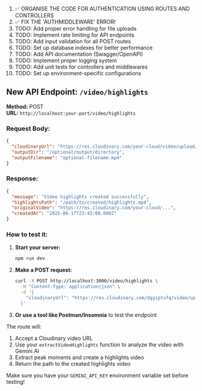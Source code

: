 1. ✅ ORGANISE THE CODE FOR AUTHENTICATION USING ROUTES AND CONTROLLERS
2. ✅ FIX THE 'AUTHMIDDLEWARE' ERROR!
3. TODO: Add proper error handling for file uploads
4. TODO: Implement rate limiting for API endpoints
5. TODO: Add input validation for all POST routes
6. TODO: Set up database indexes for better performance
7. TODO: Add API documentation (Swagger/OpenAPI)
8. TODO: Implement proper logging system
9. TODO: Add unit tests for controllers and middlewares
10. TODO: Set up environment-specific configurations









## New API Endpoint: `/video/highlights`

**Method:** POST  
**URL:** `http://localhost:your-port/video/highlights`

### Request Body:
```json
{
  "cloudinaryUrl": "https://res.cloudinary.com/your-cloud/video/upload/v1234567890/sample.mp4",
  "outputDir": "/optional/output/directory",
  "outputFilename": "optional-filename.mp4"
}
```

### Response:
```json
{
  "message": "Video highlights created successfully",
  "highlightsPath": "/path/to/created/highlights.mp4",
  "originalVideo": "https://res.cloudinary.com/your-cloud/...",
  "createdAt": "2025-06-17T23:45:00.000Z"
}
```

### How to test it:

1. **Start your server:**
   ```bash
   npm run dev
   ```

2. **Make a POST request:**
   ```bash
   curl -X POST http://localhost:3000/video/highlights \
     -H "Content-Type: application/json" \
     -d '{
       "cloudinaryUrl": "https://res.cloudinary.com/dgyiptxfq/video/upload/v1750076823/BANGALIANA/lqdcirgpismmsisnee4q.mp4"
     }'
   ```

3. **Or use a tool like Postman/Insomnia** to test the endpoint

The route will:
1. Accept a Cloudinary video URL
2. Use your `extractVideoHighlights` function to analyze the video with Gemini AI
3. Extract peak moments and create a highlights video
4. Return the path to the created highlights video

Make sure you have your `GEMINI_API_KEY` environment variable set before testing!


